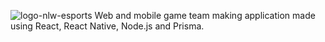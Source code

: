 ![logo-nlw-esports](https://user-images.githubusercontent.com/52054111/213809434-956fa2a3-e804-4e0d-af0a-c7299da4b327.png)
Web and mobile game team making application made using React, React Native, Node.js and Prisma.

